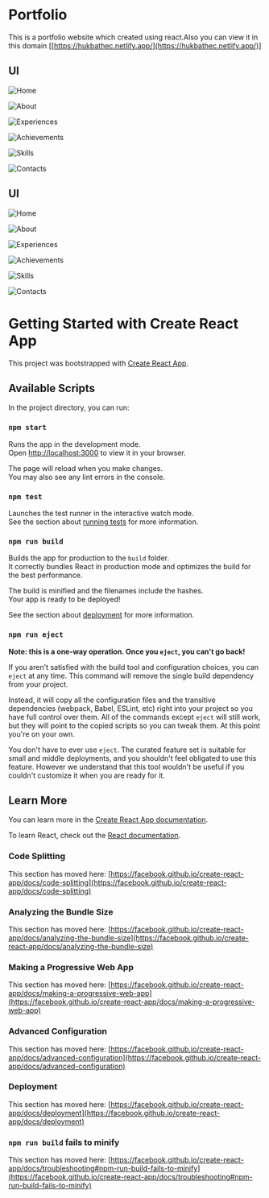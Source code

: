 # Portfolio

This is a portfolio website which created using react.Also you can view it in this domain [[https://hukbathec.netlify.app/](https://hukbathec.netlify.app/)]

## UI

![Home](https://user-images.githubusercontent.com/70440965/205276518-ae5dd5b8-d614-45f0-bcac-a50d925c63bc.jpg)

![About](https://user-images.githubusercontent.com/70440965/205276543-5688a95d-569d-45d4-bfd0-1ed6f86ef585.jpg)

![Experiences](https://user-images.githubusercontent.com/70440965/205276594-4f748c10-159c-423e-b942-b1900a0f9ac8.jpg)

![Achievements](https://user-images.githubusercontent.com/70440965/205276676-9a410295-727c-44b9-8fe3-3a5d5c69de2c.jpg)

![Skills](https://user-images.githubusercontent.com/70440965/205277001-e897b412-6144-44b3-81f6-5c145253a985.jpg)

![Contacts](https://user-images.githubusercontent.com/70440965/205276773-8e1d6f3a-259b-4c53-89b0-0b5fce03bbb2.jpg)

## UI 

![Home](https://user-images.githubusercontent.com/70440965/205276518-ae5dd5b8-d614-45f0-bcac-a50d925c63bc.jpg)

![About](https://user-images.githubusercontent.com/70440965/205276543-5688a95d-569d-45d4-bfd0-1ed6f86ef585.jpg)

![Experiences](https://user-images.githubusercontent.com/70440965/205276594-4f748c10-159c-423e-b942-b1900a0f9ac8.jpg)

![Achievements](https://user-images.githubusercontent.com/70440965/205276676-9a410295-727c-44b9-8fe3-3a5d5c69de2c.jpg)

![Skills](https://user-images.githubusercontent.com/70440965/205277001-e897b412-6144-44b3-81f6-5c145253a985.jpg)

![Contacts](https://user-images.githubusercontent.com/70440965/205276773-8e1d6f3a-259b-4c53-89b0-0b5fce03bbb2.jpg)



# Getting Started with Create React App

This project was bootstrapped with [Create React App](https://github.com/facebook/create-react-app).

## Available Scripts

In the project directory, you can run:

### `npm start`

Runs the app in the development mode.\
Open [http://localhost:3000](http://localhost:3000) to view it in your browser.

The page will reload when you make changes.\
You may also see any lint errors in the console.

### `npm test`

Launches the test runner in the interactive watch mode.\
See the section about [running tests](https://facebook.github.io/create-react-app/docs/running-tests) for more information.

### `npm run build`

Builds the app for production to the `build` folder.\
It correctly bundles React in production mode and optimizes the build for the best performance.

The build is minified and the filenames include the hashes.\
Your app is ready to be deployed!

See the section about [deployment](https://facebook.github.io/create-react-app/docs/deployment) for more information.

### `npm run eject`

**Note: this is a one-way operation. Once you `eject`, you can't go back!**

If you aren't satisfied with the build tool and configuration choices, you can `eject` at any time. This command will remove the single build dependency from your project.

Instead, it will copy all the configuration files and the transitive dependencies (webpack, Babel, ESLint, etc) right into your project so you have full control over them. All of the commands except `eject` will still work, but they will point to the copied scripts so you can tweak them. At this point you're on your own.

You don't have to ever use `eject`. The curated feature set is suitable for small and middle deployments, and you shouldn't feel obligated to use this feature. However we understand that this tool wouldn't be useful if you couldn't customize it when you are ready for it.

## Learn More

You can learn more in the [Create React App documentation](https://facebook.github.io/create-react-app/docs/getting-started).

To learn React, check out the [React documentation](https://reactjs.org/).

### Code Splitting

This section has moved here: [https://facebook.github.io/create-react-app/docs/code-splitting](https://facebook.github.io/create-react-app/docs/code-splitting)

### Analyzing the Bundle Size

This section has moved here: [https://facebook.github.io/create-react-app/docs/analyzing-the-bundle-size](https://facebook.github.io/create-react-app/docs/analyzing-the-bundle-size)

### Making a Progressive Web App

This section has moved here: [https://facebook.github.io/create-react-app/docs/making-a-progressive-web-app](https://facebook.github.io/create-react-app/docs/making-a-progressive-web-app)

### Advanced Configuration

This section has moved here: [https://facebook.github.io/create-react-app/docs/advanced-configuration](https://facebook.github.io/create-react-app/docs/advanced-configuration)

### Deployment

This section has moved here: [https://facebook.github.io/create-react-app/docs/deployment](https://facebook.github.io/create-react-app/docs/deployment)

### `npm run build` fails to minify

This section has moved here: [https://facebook.github.io/create-react-app/docs/troubleshooting#npm-run-build-fails-to-minify](https://facebook.github.io/create-react-app/docs/troubleshooting#npm-run-build-fails-to-minify)

#
